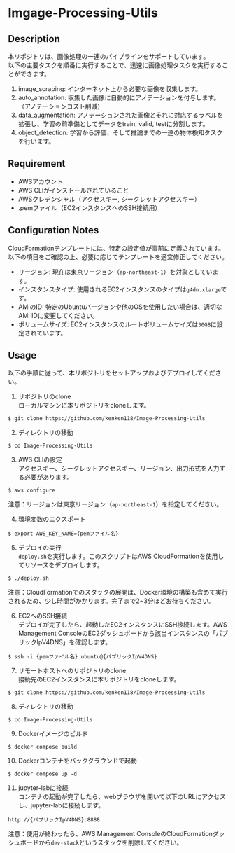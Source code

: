 # Imgage-Processing-Utils

## Description

本リポジトリは、画像処理の一連のパイプラインをサポートしています。<br>
以下の主要タスクを順番に実行することで、迅速に画像処理タスクを実行することができます。<br>

1. image_scraping: インターネット上から必要な画像を収集します。
2. auto_annotation: 収集した画像に自動的にアノテーションを付与します。（アノテーションコスト削減）
3. data_augmentation: アノテーションされた画像とそれに対応するラベルを拡張し、学習の前準備としてデータをtrain, valid, testに分割します。
4. object_detection: 学習から評価、そして推論までの一連の物体検知タスクを行います。

## Requirement

- AWSアカウント
- AWS CLIがインストールされていること
- AWSクレデンシャル（アクセスキー, シークレットアクセスキー）
- .pemファイル（EC2インスタンスへのSSH接続用）

## Configuration Notes
CloudFormationテンプレートには、特定の設定値が事前に定義されています。以下の項目をご確認の上、必要に応じてテンプレートを適宜修正してください。

- リージョン: 現在は東京リージョン（`ap-northeast-1`）を対象としています。
- インスタンスタイプ: 使用されるEC2インスタンスのタイプは`g4dn.xlarge`です。
- AMIのID: 特定のUbuntuバージョンや他のOSを使用したい場合は、適切なAMI IDに変更してください。
- ボリュームサイズ: EC2インスタンスのルートボリュームサイズは`30GB`に設定されています。

## Usage
以下の手順に従って、本リポジトリをセットアップおよびデプロイしてください。<br>
1. リポジトリのclone<br>
ローカルマシンに本リポジトリをcloneします。
```
$ git clone https://github.com/kenken118/Image-Processing-Utils
```

2. ディレクトリの移動
```
$ cd Image-Processing-Utils
```

3. AWS CLIの設定<br>
アクセスキー、シークレットアクセスキー、リージョン、出力形式を入力する必要があります。
```
$ aws configure
```
注意：リージョンは東京リージョン（`ap-northeast-1`）を指定してください。

4. 環境変数のエクスポート
```
$ export AWS_KEY_NAME={pemファイル名}
```

5. デプロイの実行<br>
`deploy.sh`を実行します。このスクリプトはAWS CloudFormationを使用してリソースをデプロイします。
```
$ ./deploy.sh
```
注意：CloudFormationでのスタックの展開は、Docker環境の構築も含めて実行されるため、少し時間がかかります。完了まで2~3分ほどお待ちください。

6. EC2へのSSH接続<br>
デプロイが完了したら、起動したEC2インスタンスにSSH接続します。AWS Management ConsoleのEC2ダッシュボードから該当インスタンスの「パブリックIpV4DNS」を確認します。
```
$ ssh -i {pemファイル名} ubuntu@{パブリックIpV4DNS}
```

7. リモートホストへのリポジトリのclone<br>
接続先のEC2インスタンスに本リポジトリをcloneします。
```
$ git clone https://github.com/kenken118/Image-Processing-Utils
```

8. ディレクトリの移動
```
$ cd Image-Processing-Utils
```

9. Dockerイメージのビルド
```
$ docker compose build
```

10. Dockerコンテナをバックグラウンドで起動
```
$ docker compose up -d
```

11. jupyter-labに接続<br>
コンテナの起動が完了したら、webブラウザを開いて以下のURLにアクセスし、jupyter-labに接続します。
```
http://{パブリックIpV4DNS}:8888
```
注意：使用が終わったら、AWS Management ConsoleのCloudFormationダッシュボードから`dev-stack`というスタックを削除してください。